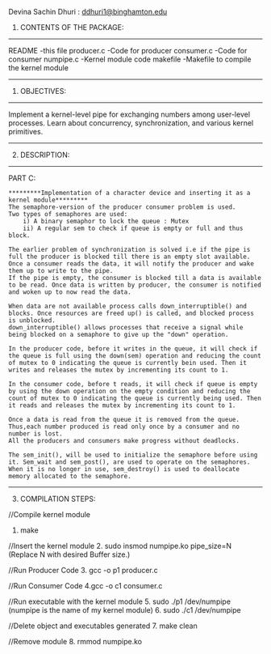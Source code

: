 Devina Sachin Dhuri : ddhuri1@binghamton.edu

1. CONTENTS OF THE PACKAGE:
-------------
README		-this file
producer.c 	-Code for producer
consumer.c 	-Code for consumer
numpipe.c 	-Kernel module code
makefile 	-Makefile to compile the kernel module

-------------
1. OBJECTIVES:
-------------
 Implement a kernel-level pipe for exchanging numbers among user-level processes. 
 Learn about concurrency, synchronization, and various kernel primitives.
 
-------------
2. DESCRIPTION:
-------------
PART C:

	*********Implementation of a character device and inserting it as a kernel module*********
	The semaphore-version of the producer consumer problem is used.
	Two types of semaphores are used:
		i) A binary semaphor to lock the queue : Mutex
		ii) A regular sem to check if queue is empty or full and thus block.
		
	The earlier problem of synchronization is solved i.e if the pipe is full the producer is blocked till there is an empty slot available. Once a consumer reads the data, it will notify the producer and wake them up to write to the pipe. 
	If the pipe is empty, the consumer is blocked till a data is available to be read. Once data is written by producer, the consumer is notified and woken up to now read the data. 
	
	When data are not available process calls down_interruptible() and blocks. Once resources are freed up() is called, and blocked process is unblocked. 
	down_interruptible() allows processes that receive a signal while being blocked on a semaphore to give up the "down" operation. 
	
	In the producer code, before it writes in the queue, it will check if the queue is full using the down(sem) operation and reducing the count of mutex to 0 indicating the queue is currently bein used. Then it writes and releases the mutex by incrementing its count to 1. 
	
	In the consumer code, before t reads, it will check if queue is empty by using the down operation on the empty condition and reducing the count of mutex to 0 indicating the queue is currently being used. Then it reads and releases the mutex by incrementing its count to 1. 
	
	Once a data is read from the queue it is removed from the queue. Thus,each number produced is read only once by a consumer and no number is lost. 
	All the producers and consumers make progress without deadlocks.
	
	The sem_init(), will be used to initialize the semaphore before using it. Sem_wait and sem_post(), are used to operate on the semaphores. When it is no longer in use, sem_destroy() is used to deallocate memory allocated to the semaphore.
-------------
3. COMPILATION STEPS:

//Compile kernel module
1. make

//Insert the kernel module
2. sudo insmod numpipe.ko pipe_size=N (Replace N with desired Buffer size.)

//Run Producer Code
3. gcc -o p1 producer.c

//Run Consumer Code
4.gcc -o c1 consumer.c

//Run executable with the kernel module
5. sudo ./p1 /dev/numpipe (numpipe is the name of my kernel module)
6. sudo ./c1 /dev/numpipe

//Delete object and executables generated
7. make clean

//Remove module
8. rmmod numpipe.ko




